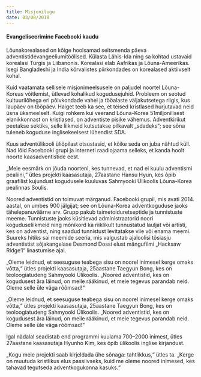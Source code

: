 ```yaml
---
title: Misjonilugu
date: 03/08/2018
---
```


#### Evangeliseerimine Facebooki kaudu

Lõunakorealased on kõige hoolsamad seitsmenda päeva adventistidevangeeliumitöölised.
Külasta Lähis-Ida ning sa kohtad ustavaid korealasi Türgis
ja Liibanonis. Korealasi elab Aafrikas ja Lõuna-Ameerikas. Isegi Bangladeshi ja
India kõrvalistes piirkondades on korealased aktiivselt kohal.

Kuid vaatamata sellisele misjonimeelsusele on paljudel noortel Lõuna-Koreas
võitlemist, ütlevad kohalikud kogudusejuhid. Probleem on seotud kultuurilõhega
eri põlvkondade vahel ja tööalaste väljakutsetega riigis, kus laupäev on
tööpäev. Haiget teeb ka see, et teised kristlased hurjutavad neid üsna üksmeelselt.
Kuigi rohkem kui veerand Lõuna-Korea 51miljonilisest elanikkonnast on
kristlased, on adventiste pisike vähemus. Adventkirikut peetakse sektiks, selle
liikmeid kutsutakse pilkavalt „sdadeks“; see sõna tuleneb koguduse inglisekeelsest
lühendist SDA.

Kuus adventülikooli üliõpilast otsustasid, et kõike seda on juba nähtud küll.
Nad lõid Facebooki grupi ja interneti raadiojaama selleks, et kanda hoolt noorte
kaasadventistide eest.

„Meie eesmärk on jõuda noorteni, kes tunnevad, et nad ei kuulu adventismi
pealiini,“ ütles projekti kaasasutaja, 27aastane Hansu Hyun, kes õpib graafilist
kujundust kogudusele kuuluvas Sahmyooki Ülikoolis Lõuna-Korea pealinnas
Soulis.

Noored adventistid on toimuvat märganud. Facebooki grupil, mis avati 2014.
aastal, on umbes 900 jälgijat; see on Lõuna-Korea adventkoguduse jaoks tähelepanuväärne
arv. Grupp pakub taimetoiduretseptide ja tunnistuste meeme.
Tunnistuste jaoks küsitlevad administraatorid noori koguduseliikmeid ning mõnikord
ka riiklikult tunnustatud lauljat või artisti, kes on adventist, ning saadud
tunnistust levitatakse viie või enama meemi. Suureks hitiks sai meemide seeria,
mis valgustab ajaloolisi tõsiasju adventistist sõjakangelase Desmond Dossi elust
mängufilmi „Hacksaw Ridge’i“ linastumise ajal.

„Oleme leidnud, et seesuguse teabega sisu on noorel inimesel kerge omaks
võtta,“ ütles projekti kaasasutaja, 25aastane Taegyun Bong, kes on teoloogiatudeng
Sahmyooki Ülikoolis. „Noored adventistid, kes on kogudusest ära läinud,
on meile rääkinud, et meie tegevus parandab neid. Oleme selle üle väga
rõõmsad!“

„Oleme leidnud, et seesuguse teabega sisu on noorel inimesel kerge omaks
võtta,“ ütles projekti kaasasutaja, 25aastane Taegyun Bong, kes on teoloogiatudeng
Sahmyooki Ülikoolis. „Noored adventistid, kes on kogudusest ära läinud,
on meile rääkinud, et meie tegevus parandab neid. Oleme selle üle väga
rõõmsad!“

Igal nädalal seadistab end programmi kuulama 700–2000 inimest, ütles 27aastane
kaasasutaja Hyunho Kim, kes õpib ülikoolis inglise kirjandust.

„Kogu meie projekti saab kirjeldada ühe sõnaga: tahtlikkus,“ ütles ta. „Kerge
on muutuda kristlikus elus passiivseks, kuid me oleme noored inimesed, kes
tahavad tegutseda adventkogukonna kasuks.“
